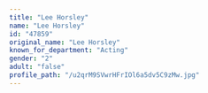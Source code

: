 ```yaml
---
title: "Lee Horsley"
name: "Lee Horsley"
id: "47859"
original_name: "Lee Horsley"
known_for_department: "Acting"
gender: "2"
adult: "false"
profile_path: "/u2qrM9SVwrHFrIOl6a5dv5C9zMw.jpg"
---
```

